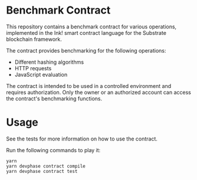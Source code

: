 # Benchmark Contract

This repository contains a benchmark contract for various operations, implemented in the Ink! smart contract language for the Substrate blockchain framework.

The contract provides benchmarking for the following operations:
- Different hashing algorithms
- HTTP requests
- JavaScript evaluation

The contract is intended to be used in a controlled environment and requires authorization. Only the owner or an authorized account can access the contract's benchmarking functions.

# Usage
See the tests for more information on how to use the contract.

Run the following commands to play it:
```
yarn
yarn devphase contract compile
yarn devphase contract test
```
